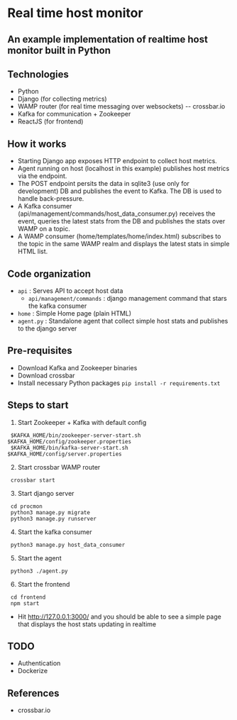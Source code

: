 # Real time host monitor

## An example implementation of realtime host monitor built in Python

## Technologies
 * Python
 * Django (for collecting metrics)
 * WAMP router (for real time messaging over websockets) -- crossbar.io
 * Kafka for communication + Zookeeper
 * ReactJS (for frontend)

## How it works
 * Starting Django app exposes HTTP endpoint to collect host metrics.
 * Agent running on host (localhost in this example) publishes host metrics via the endpoint.
 * The POST endpoint persits the data in sqlite3 (use only for development) DB and publishes the event to Kafka. The DB is used to handle back-pressure.
 * A Kafka consumer (api/management/commands/host_data_consumer.py) receives the event, queries the latest stats from the DB and publishes the stats over WAMP on a topic.
 * A WAMP consumer (home/templates/home/index.html) subscribes to the topic in the same WAMP realm and displays the latest stats in simple HTML list.

## Code organization
 * `api` : Serves API to accept host data
   * `api/management/commands` : django management command that stars the kafka consumer
 * `home` : Simple Home page (plain HTML)
 * `agent.py` : Standalone agent that collect simple host stats and publishes to the django server

## Pre-requisites
 * Download Kafka and Zookeeper binaries
 * Download crossbar
 * Install necessary Python packages
   `pip install -r requirements.txt`

## Steps to start
 1. Start Zookeeper + Kafka with default config
```
 $KAFKA_HOME/bin/zookeeper-server-start.sh $KAFKA_HOME/config/zookeeper.properties
 $KAFKA_HOME/bin/kafka-server-start.sh $KAFKA_HOME/config/server.properties
```
 2. Start crossbar WAMP router
```
 crossbar start
```
 3. Start django server
```
 cd procmon
 python3 manage.py migrate
 python3 manage.py runserver
```
 4. Start the kafka consumer
```
 python3 manage.py host_data_consumer
```
 5. Start the agent
```
 python3 ./agent.py
```
 6. Start the frontend
```
 cd frontend
 npm start
```

 * Hit http://127.0.0.1:3000/ and you should be able to see a simple page that displays the host stats updating in realtime

## TODO
 * Authentication
 * Dockerize

## References
 * crossbar.io
